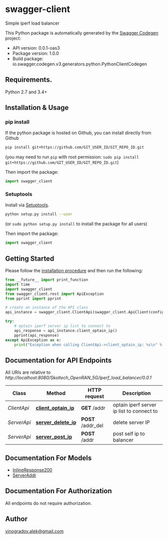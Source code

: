 # swagger-client
Simple iperf load balancer

This Python package is automatically generated by the [Swagger Codegen](https://github.com/swagger-api/swagger-codegen) project:

- API version: 0.0.1-oas3
- Package version: 1.0.0
- Build package: io.swagger.codegen.v3.generators.python.PythonClientCodegen

## Requirements.

Python 2.7 and 3.4+

## Installation & Usage
### pip install

If the python package is hosted on Github, you can install directly from Github

```sh
pip install git+https://github.com/GIT_USER_ID/GIT_REPO_ID.git
```
(you may need to run `pip` with root permission: `sudo pip install git+https://github.com/GIT_USER_ID/GIT_REPO_ID.git`)

Then import the package:
```python
import swagger_client 
```

### Setuptools

Install via [Setuptools](http://pypi.python.org/pypi/setuptools).

```sh
python setup.py install --user
```
(or `sudo python setup.py install` to install the package for all users)

Then import the package:
```python
import swagger_client
```

## Getting Started

Please follow the [installation procedure](#installation--usage) and then run the following:

```python
from __future__ import print_function
import time
import swagger_client
from swagger_client.rest import ApiException
from pprint import pprint

# create an instance of the API class
api_instance = swagger_client.ClientApi(swagger_client.ApiClient(configuration))

try:
    # optain iperf server ip list to connect to
    api_response = api_instance.client_optain_ip()
    pprint(api_response)
except ApiException as e:
    print("Exception when calling ClientApi->client_optain_ip: %s\n" % e)
```

## Documentation for API Endpoints

All URIs are relative to *http://localhost:8080/Skoltech_OpenRAN_5G/iperf_load_balancer/0.0.1*

Class | Method | HTTP request | Description
------------ | ------------- | ------------- | -------------
*ClientApi* | [**client_optain_ip**](docs/ClientApi.md#client_optain_ip) | **GET** /addr | optain iperf server ip list to connect to
*ServerApi* | [**server_delete_ip**](docs/ServerApi.md#server_delete_ip) | **POST** /addr_del | delete server IP
*ServerApi* | [**server_post_ip**](docs/ServerApi.md#server_post_ip) | **POST** /addr | post self ip to balancer

## Documentation For Models

 - [InlineResponse200](docs/InlineResponse200.md)
 - [ServerAddr](docs/ServerAddr.md)

## Documentation For Authorization

 All endpoints do not require authorization.


## Author

vinogradov.alek@gmail.com
